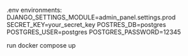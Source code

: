 .env environments:
DJANGO_SETTINGS_MODULE=admin_panel.settings.prod
SECRET_KEY=your_secret_key
POSTRES_DB=postgres
POSTGRES_USER=postgres
POSTGRES_PASSWORD=12345

run docker compose up
